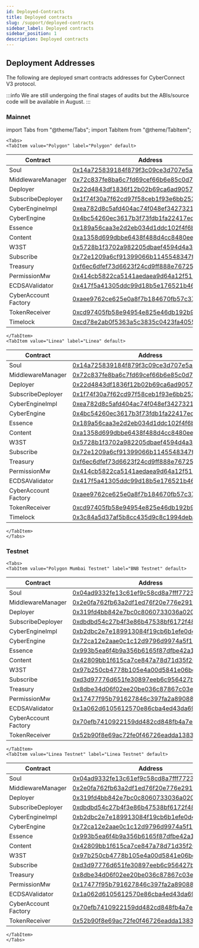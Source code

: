 ```yaml
---
id: Deployed-Contracts
title: Deployed contracts
slug: /support/deployed-contracts
sidebar_label: Deployed contracts
sidebar_position: 1
description: Deployed contracts
---
```


## Deployment Addresses

The following are deployed smart contracts addresses for CyberConnect V3 protocol.

:::info
We are still undergoing the final stages of audits but the ABIs/source code will be available in August.
:::

### Mainnet

import Tabs from "@theme/Tabs";
import TabItem from "@theme/TabItem";

```mdx-code-block
<Tabs>
<TabItem value="Polygon" label="Polygon" default>
```

| Contract             | Address                                    |
| -------------------- | ------------------------------------------ |
| Soul                 | [0x14a725839184f879f3c09ce3d707e5a3e4c5869d](https://polygonscan.com/address/0x14a725839184f879f3c09ce3d707e5a3e4c5869d) |
| MiddlewareManager    | [0x72c837fe8ba6c7fd69cef66b6e85c0d7eabf1f9b](https://polygonscan.com/address/0x72c837fe8ba6c7fd69cef66b6e85c0d7eabf1f9b) |
| Deployer             | [0x22d4843df1836f12b02b69ca6ad90575bbc03897](https://polygonscan.com/address/0x22d4843df1836f12b02b69ca6ad90575bbc03897) |
| SubscribeDeployer    | [0x1f74f30a7f62cd97f58ceb1f93e6bb253d096991](https://polygonscan.com/address/0x1f74f30a7f62cd97f58ceb1f93e6bb253d096991) |
| CyberEngineImpl      | [0xea782d8c5afd404ac74f048ef34273217f7f6fc8](https://polygonscan.com/address/0xea782d8c5afd404ac74f048ef34273217f7f6fc8) |
| CyberEngine          | [0x4bc54260ec3617b3f73fdb1fa22417ed109f372c](https://polygonscan.com/address/0x4bc54260ec3617b3f73fdb1fa22417ed109f372c) |
| Essence              | [0x189a56caa3e2d2eb034d1ddc102f4f6bf822b811](https://polygonscan.com/address/0x189a56caa3e2d2eb034d1ddc102f4f6bf822b811) |
| Content              | [0xa1358d699dbbe6438f488d4cc8480eeddc7528d0](https://polygonscan.com/address/0xa1358d699dbbe6438f488d4cc8480eeddc7528d0) |
| W3ST                 | [0x5728b1f3702a982205dbaef4594d4a3760854db0](https://polygonscan.com/address/0x5728b1f3702a982205dbaef4594d4a3760854db0) |
| Subscribe            | [0x72e1209a6cf91399066b1145548347ffa85282b7](https://polygonscan.com/address/0x72e1209a6cf91399066b1145548347ffa85282b7) |
| Treasury             | [0xf6ec6dfef73d6623f24cd9ff888e76725da32773](https://polygonscan.com/address/0xf6ec6dfef73d6623f24cd9ff888e76725da32773) |
| PermissionMw         | [0x414cb5822ca5141aedaea9d64a12f511071f7613](https://polygonscan.com/address/0x414cb5822ca5141aedaea9d64a12f511071f7613) |
| ECDSAValidator       | [0x417f5a41305ddc99d18b5e176521b468b2a31b86](https://polygonscan.com/address/0x417f5a41305ddc99d18b5e176521b468b2a31b86) |
| CyberAccount Factory | [0xaee9762ce625e0a8f7b184670fb57c37bfe1d0f1](https://polygonscan.com/address/0xaee9762ce625e0a8f7b184670fb57c37bfe1d0f1) |
| TokenReceiver        | [0xcd97405fb58e94954e825e46db192b916a45d412](https://polygonscan.com/address/0xcd97405fb58e94954e825e46db192b916a45d412) |
| Timelock             | [0xcd78e2ab0f5363a5c3835c0423fa4055bacf91d6](https://polygonscan.com/address/0xcd78e2ab0f5363a5c3835c0423fa4055bacf91d6) |

```mdx-code-block
</TabItem>
<TabItem value="Linea" label="Linea" default>
```

| Contract             | Address                                    |
| -------------------- | ------------------------------------------ |
| Soul                 | [0x14a725839184f879f3c09ce3d707e5a3e4c5869d](https://lineascan.build/address/0x14a725839184f879f3c09ce3d707e5a3e4c5869d) |
| MiddlewareManager    | [0x72c837fe8ba6c7fd69cef66b6e85c0d7eabf1f9b](https://lineascan.build/address/0x72c837fe8ba6c7fd69cef66b6e85c0d7eabf1f9b) |
| Deployer             | [0x22d4843df1836f12b02b69ca6ad90575bbc03897](https://lineascan.build/address/0x22d4843df1836f12b02b69ca6ad90575bbc03897) |
| SubscribeDeployer    | [0x1f74f30a7f62cd97f58ceb1f93e6bb253d096991](https://lineascan.build/address/0x1f74f30a7f62cd97f58ceb1f93e6bb253d096991) |
| CyberEngineImpl      | [0xea782d8c5afd404ac74f048ef34273217f7f6fc8](https://lineascan.build/address/0xea782d8c5afd404ac74f048ef34273217f7f6fc8) |
| CyberEngine          | [0x4bc54260ec3617b3f73fdb1fa22417ed109f372c](https://lineascan.build/address/0x4bc54260ec3617b3f73fdb1fa22417ed109f372c) |
| Essence              | [0x189a56caa3e2d2eb034d1ddc102f4f6bf822b811](https://lineascan.build/address/0x189a56caa3e2d2eb034d1ddc102f4f6bf822b811) |
| Content              | [0xa1358d699dbbe6438f488d4cc8480eeddc7528d0](https://lineascan.build/address/0xa1358d699dbbe6438f488d4cc8480eeddc7528d0) |
| W3ST                 | [0x5728b1f3702a982205dbaef4594d4a3760854db0](https://lineascan.build/address/0x5728b1f3702a982205dbaef4594d4a3760854db0) |
| Subscribe            | [0x72e1209a6cf91399066b1145548347ffa85282b7](https://lineascan.build/address/0x72e1209a6cf91399066b1145548347ffa85282b7) |
| Treasury             | [0xf6ec6dfef73d6623f24cd9ff888e76725da32773](https://lineascan.build/address/0xf6ec6dfef73d6623f24cd9ff888e76725da32773) |
| PermissionMw         | [0x414cb5822ca5141aedaea9d64a12f511071f7613](https://lineascan.build/address/0x414cb5822ca5141aedaea9d64a12f511071f7613) |
| ECDSAValidator       | [0x417f5a41305ddc99d18b5e176521b468b2a31b86](https://lineascan.build/address/0x417f5a41305ddc99d18b5e176521b468b2a31b86) |
| CyberAccount Factory | [0xaee9762ce625e0a8f7b184670fb57c37bfe1d0f1](https://lineascan.build/address/0xaee9762ce625e0a8f7b184670fb57c37bfe1d0f1) |
| TokenReceiver        | [0xcd97405fb58e94954e825e46db192b916a45d412](https://lineascan.build/address/0xcd97405fb58e94954e825e46db192b916a45d412) |
| Timelock             | [0x3c84a5d37af5b8cc435d9c8c1994deba40fc9c19](https://lineascan.build/address/0x3c84a5d37af5b8cc435d9c8c1994deba40fc9c19) |

```mdx-code-block
</TabItem>
</Tabs>
```

### Testnet

```mdx-code-block
<Tabs>
<TabItem value="Polygon Mumbai Testnet" label="BNB Testnet" default>
```
| Contract             | Address                                    |
| -------------------- | ------------------------------------------ |
| Soul                 | [0x04ad9332fe13c61ef9c58cd8a7fff77230dd6e77](https://mumbai.polygonscan.com/address/0x04ad9332fe13c61ef9c58cd8a7fff77230dd6e77) |
| MiddlewareManager    | [0x2e0fa762fb63a2df1ed76f20e776e291f777fa6f](https://mumbai.polygonscan.com/address/0x2e0fa762fb63a2df1ed76f20e776e291f777fa6f) |
| Deployer             | [0x319fd4bb842e7bc0c8060733036a02042964ba85](https://mumbai.polygonscan.com/address/0x319fd4bb842e7bc0c8060733036a02042964ba85) |
| SubscribeDeployer    | [0xdbdbd54c27b4f3e86b47538bf6172f485c4b96b8](https://mumbai.polygonscan.com/address/0xdbdbd54c27b4f3e86b47538bf6172f485c4b96b8) |
| CyberEngineImpl      | [0xb2dbc2e7e189913084f19cb6b1efe0d446df4cbe](https://mumbai.polygonscan.com/address/0xb2dbc2e7e189913084f19cb6b1efe0d446df4cbe) |
| CyberEngine          | [0x72ca12e2aae0c1c12d9796d9974a5f1204cf51f3](https://mumbai.polygonscan.com/address/0x72ca12e2aae0c1c12d9796d9974a5f1204cf51f3) |
| Essence              | [0x993b5ea6f4b9a356b6165f87dfbe42a163b65f09](https://mumbai.polygonscan.com/address/0x993b5ea6f4b9a356b6165f87dfbe42a163b65f09) |
| Content              | [0x42809bb1f615ca7ce847a78d71d35f20d6dbe799](https://mumbai.polygonscan.com/address/0x42809bb1f615ca7ce847a78d71d35f20d6dbe799) |
| W3ST                 | [0x97b250cb4778b105e4a00d5841e06bcd6aa0703f](https://mumbai.polygonscan.com/address/0x97b250cb4778b105e4a00d5841e06bcd6aa0703f) |
| Subscribe            | [0xd3d97776d651fe30897eeb6c956427b999b6cb26](https://mumbai.polygonscan.com/address/0xd3d97776d651fe30897eeb6c956427b999b6cb26) |
| Treasury             | [0x8dbe34d06f02ee20be036c87867c03e40aa39d41](https://mumbai.polygonscan.com/address/0x8dbe34d06f02ee20be036c87867c03e40aa39d41) |
| PermissionMw         | [0x17477f95b791627846c397fa2a890883f2922882](https://mumbai.polygonscan.com/address/0x17477f95b791627846c397fa2a890883f2922882) |
| ECDSAValidator       | [0x1a062d6105612570e86cba4ed43da69371ea4755](https://mumbai.polygonscan.com/address/0x1a062d6105612570e86cba4ed43da69371ea4755) |
| CyberAccount Factory | [0x70efb7410922159dd482cd848fb4a7e8c266f95c](https://mumbai.polygonscan.com/address/0x70efb7410922159dd482cd848fb4a7e8c266f95c) |
| TokenReceiver        | [0x52b90f8e69ac72fe0f46726eadda13835cbb01fa](https://mumbai.polygonscan.com/address/0x52b90f8e69ac72fe0f46726eadda13835cbb01fa) |

```mdx-code-block
</TabItem>
<TabItem value="Linea Testnet" label="Linea Testnet" default>
```

| Contract             | Address                                    |
| -------------------- | ------------------------------------------ |
| Soul                 | [0x04ad9332fe13c61ef9c58cd8a7fff77230dd6e77](https://goerli.lineascan.build/address/0x04ad9332fe13c61ef9c58cd8a7fff77230dd6e77) |
| MiddlewareManager    | [0x2e0fa762fb63a2df1ed76f20e776e291f777fa6f](https://goerli.lineascan.build/address/0x2e0fa762fb63a2df1ed76f20e776e291f777fa6f) |
| Deployer             | [0x319fd4bb842e7bc0c8060733036a02042964ba85](https://goerli.lineascan.build/address/0x319fd4bb842e7bc0c8060733036a02042964ba85) |
| SubscribeDeployer    | [0xdbdbd54c27b4f3e86b47538bf6172f485c4b96b8](https://goerli.lineascan.build/address/0xdbdbd54c27b4f3e86b47538bf6172f485c4b96b8) |
| CyberEngineImpl      | [0xb2dbc2e7e189913084f19cb6b1efe0d446df4cbe](https://goerli.lineascan.build/address/0xb2dbc2e7e189913084f19cb6b1efe0d446df4cbe) |
| CyberEngine          | [0x72ca12e2aae0c1c12d9796d9974a5f1204cf51f3](https://goerli.lineascan.build/address/0x72ca12e2aae0c1c12d9796d9974a5f1204cf51f3) |
| Essence              | [0x993b5ea6f4b9a356b6165f87dfbe42a163b65f09](https://goerli.lineascan.build/address/0x993b5ea6f4b9a356b6165f87dfbe42a163b65f09) |
| Content              | [0x42809bb1f615ca7ce847a78d71d35f20d6dbe799](https://goerli.lineascan.build/address/0x42809bb1f615ca7ce847a78d71d35f20d6dbe799) |
| W3ST                 | [0x97b250cb4778b105e4a00d5841e06bcd6aa0703f](https://goerli.lineascan.build/address/0x97b250cb4778b105e4a00d5841e06bcd6aa0703f) |
| Subscribe            | [0xd3d97776d651fe30897eeb6c956427b999b6cb26](https://goerli.lineascan.build/address/0xd3d97776d651fe30897eeb6c956427b999b6cb26) |
| Treasury             | [0x8dbe34d06f02ee20be036c87867c03e40aa39d41](https://goerli.lineascan.build/address/0x8dbe34d06f02ee20be036c87867c03e40aa39d41) |
| PermissionMw         | [0x17477f95b791627846c397fa2a890883f2922882](https://goerli.lineascan.build/address/0x17477f95b791627846c397fa2a890883f2922882) |
| ECDSAValidator       | [0x1a062d6105612570e86cba4ed43da69371ea4755](https://goerli.lineascan.build/address/0x1a062d6105612570e86cba4ed43da69371ea4755) |
| CyberAccount Factory | [0x70efb7410922159dd482cd848fb4a7e8c266f95c](https://goerli.lineascan.build/address/0x70efb7410922159dd482cd848fb4a7e8c266f95c) |
| TokenReceiver        | [0x52b90f8e69ac72fe0f46726eadda13835cbb01fa](https://goerli.lineascan.build/address/0x52b90f8e69ac72fe0f46726eadda13835cbb01fa) |

```mdx-code-block
</TabItem>
</Tabs>
```
